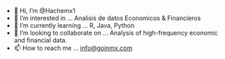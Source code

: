 - 👋 Hi, I’m @Hachemx1
- 👀 I’m interested in ... Analisis de datos Economicos & Financieros
- 🌱 I’m currently learning ... R, Java, Python
- 💞️ I’m looking to collaborate on ... Analysis of high-frequency economic and financial data.
- 📫 How to reach me ... info@goinmx.com

<!---
Hachemx1/Hachemx1 is a ✨ special ✨ repository because its `README.md` (this file) appears on your GitHub profile.
You can click the Preview link to take a look at your changes.
--->
